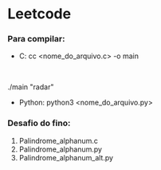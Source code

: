 # Leetcode

### Para compilar: 
- C: cc <nome_do_arquivo.c> -o main
<br>
<p> ./main "radar"

- Python: python3 <nome_do_arquivo.py> 

### Desafio do fino: 
1. Palindrome_alphanum.c
2. Palindrome_alphanum.py
3. Palindrome_alphanum_alt.py
